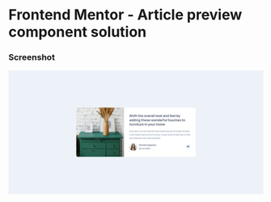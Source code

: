 # Frontend Mentor - Article preview component solution

### Screenshot

![alt text](assets/images/preview.png)